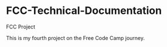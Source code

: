 # FCC-Technical-Documentation
FCC Project

This is my fourth project on the Free Code Camp journey.
